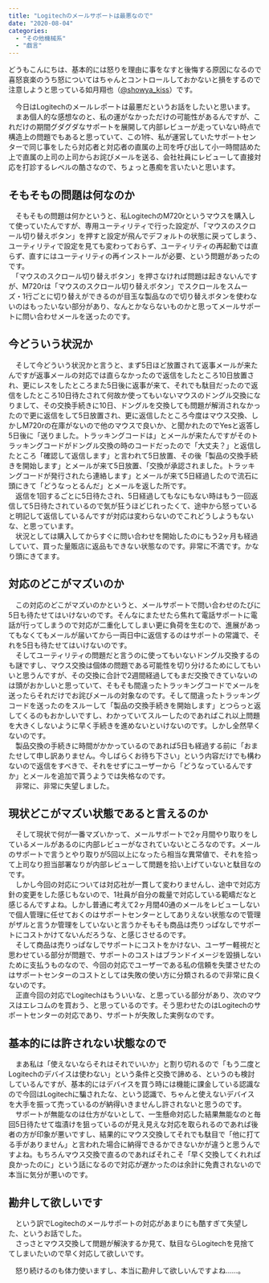 ```yaml
---
title: "Logitechのメールサポートは最悪なので"
date: "2020-08-04"
categories: 
  - "その他機械系"
  - "戯言"
---
```


どうもこんにちは、基本的には怒りを理由に事をなすと後悔する原因になるので喜怒哀楽のうち怒についてはちゃんとコントロールしておかないと損をするので注意しようと思っている如月翔也（[@showya\_kiss](http://twitter.com/showya_kiss)）です。  
  
　今日はLogitechのメールレポートは最悪だというお話をしたいと思います。  
　まあ個人的な感想なのと、私の運がなかっただけの可能性があるんですが、これだけの期間グダグダなサポートを展開して内部レビューが走っていない時点で構造上の問題でもあると思っていて、この1件、私が運営していたサポートセンターで同じ事をしたら対応者と対応者の直属の上司を呼び出して小一時間詰めた上で直属の上司の上司からお詫びメールを送る、会社社員にレビューして直接対応を打診するレベルの酷さなので、ちょっと愚痴を言いたいと思います。  

## そもそもの問題は何なのか

　そもそもの問題は何かというと、私LogitechのM720rというマウスを購入して使っていたんですが、専用ユーティリティで行った設定が、「マウスのスクロール切り替えボタン」を押すと設定が飛んでデフォルトの状態に戻ってしまう、ユーティリティで設定を見ても変わっておらず、ユーティリティの再起動では直らず、直すにはユーティリティの再インストールが必要、という問題があったのです。  
　「マウスのスクロール切り替えボタン」を押さなければ問題は起きないんですが、M720rは「マウスのスクロール切り替えボタン」でスクロールをスムーズ・1行ごとに切り替えができるのが目玉な製品なので切り替えボタンを使わないのはもったいない部分があり、なんとかならないものかと思ってメールサポートに問い合わせメールを送ったのです。  

## 今どういう状況か

　そして今どういう状況かと言うと、まず5日ほど放置されて返事メールが来たんですが返事メールの対応では直らなかったので返信をしたところ10日放置され、更にレスをしたところまた5日後に返事が来て、それでも駄目だったので返信をしたところ10日待たされて何故か使ってもいないマウスのドングル交換になりまして、その交換手続きに10日、ドングルを交換しても問題が解消されなかったので更に返信をして5日放置され、更に返信したところ今度はマウス交換、しかしM720rの在庫がないので他のマウスで良いか、と聞かれたのでYesと返答し5日後に「送りました。トラッキングコードは」とメールが来たんですがそのトラッキングコードがドングル交換の時のコードだったので「大丈夫？」と返信したところ「確認して返信します」と言われて5日放置、その後「製品の交換手続きを開始します」とメールが来て5日放置、「交換が承認されました。トラッキングコードが発行されたら連絡します」とメールが来て5日経過したので流石に頭にきて「どうなっとるんだ」とメールを返した所です。  
　返信を1回するごとに5日待たされ、5日経過してもなにもない時はもう一回返信して5日待たされているので気が狂うほどじれったくて、途中から怒っていると明記して返信しているんですが対応は変わらないのでこれどうしようもないな、と思っています。  
　状況としては購入してからすぐに問い合わせを開始したのにもう2ヶ月も経過していて、買った量販店に返品もできない状態なのです。非常に不満です。かなり頭にきてます。  

## 対応のどこがマズいのか

　この対応のどこがマズいのかというと、メールサポートで問い合わせのたびに5日も待たせてはいけないのです。そんなにまたせたら焦れて電話サポートに電話が行ってしまうので対応が二重化してしまい更に負荷を生むので、進展があってもなくてもメールが届いてから一両日中に返信するのはサポートの常識で、それを5日も待たせてはいけないのです。  
　そしてユーティリティの問題だと言うのに使ってもいないドングル交換するのも謎ですし、マウス交換は個体の問題である可能性を切り分けるためにしてもいいと思うんですが、その交換に合計で2週間経過してもまだ交換できていないのは頭がおかしいと思っていて、そもそも間違ったトラッキングコードでメールを送ったらそれだけでお詫びメールの対象なのです。そして間違ったトラッキングコードを送ったのをスルーして「製品の交換手続きを開始します」とつらっと返してくるのもおかしいですし、わかっていてスルーしたのであればこれ以上問題を大きくしないように早く手続きを進めないといけないのです。しかし全然早くないのです。  
　製品交換の手続きに時間がかかっているのであれば5日も経過する前に「おまたせして申し訳ありません。今しばらくお待ち下さい」という内容だけでも構わないので返信をすべきで、それをせずにユーザーから「どうなっているんですか」とメールを追加で貰うようでは失格なのです。  
　非常に、非常に失望しました。  

## 現状どこがマズい状態であると言えるのか

　そして現状で何が一番マズいかって、メールサポートで2ヶ月間やり取りをしているメールがあるのに内部レビューがなされていないところなのです。メールのサポートで言うとやり取りが5回以上になったら相当な異常値で、それを拾って上司なり担当部署なりが内部レビューして問題を拾い上げていないと駄目なのです。  
　しかし今回の対応については対応社が一貫して変わりませんし、途中で対応方針の変更をした感じもないので、1社員が自分の裁量で対応している範疇だなと感じるんですよね。しかし普通に考えて2ヶ月間40通のメールをレビューしないで個人管理に任せておくのはサポートセンターとしてありえない状態なので管理がザルと言うか管理をしていないと言うかそもそも商品は売りっぱなしでサポートにコストかけてないんだろうな、と感じさせるのです。  
　そして商品は売りっぱなしでサポートにコストをかけない、ユーザー軽視だと思わせている部分が問題で、サポートのコストはブランドイメージを毀損しないために支払うものなので、今回の対応でユーザーである私の信頼を失墜させたのはサポートセンターのコストとしては失敗の使い方に分類されるので非常に良くないのです。  
　正直今回の対応でLogitechはもういいな、と思っている部分があり、次のマウスはエレコムのを買おう、と思っているのです。そう思わせたのはLogitechのサポートセンターの対応であり、サポートが失敗した実例なのです。  

## 基本的には許されない状態なので

　まあ私は「使えないならそれはそれでいいか」と割り切れるので「もう二度とLogitechのデバイスは使わない」という条件と交換で諦める、というのも検討しているんですが、基本的にはデバイスを買う時には機能に課金している認識なので今回はLogitechに騙されたな、という認識で、ちゃんと使えないデバイスを大手を振って売っているのが納得いきませんし許されないと思うのです。  
　サポートが無能なのは仕方がないとして、一生懸命対応した結果無能なのと毎回5日待たせて塩漬けを狙っているのが見え見えな対応を取られるのであれば後者の方が印象が悪いですし、結果的にマウス交換してそれでも駄目で「他に打てる手がありません」と言われた場合に納得できるかできないかが違うと思うんですよね。もちろんマウス交換で直るのであればそれこそ「早く交換してくれれば良かったのに」という話になるので対応が遅かったのは余計に免責されないので本当に気分が悪いのです。  

## 勘弁して欲しいです

　という訳でLogitechのメールサポートの対応があまりにも酷すぎて失望した、というお話でした。  
　さっさとマウス交換して問題が解決するか見て、駄目ならLogitechを見捨ててしまいたいので早く対応して欲しいです。  
  
　怒り続けるのも体力使いますし、本当に勘弁して欲しいんですよね……。
